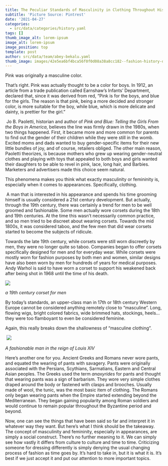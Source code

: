 ```yaml
---
title: The Peculiar Standards of Masculinity in Clothing Throughout History
subtitle: 'Picture Source: Pintrest'
date: '2021-04-27'
categories:
  - src/data/categories/history.yaml
tags: []
thumb_image_alt: lorem-ipsum
image_alt: lorem-ipsum
image_position: top
template: post
author: src/data/team/abey-bekalu.yaml
thumb_image: images/42e5ea6bf4bca56f0f0d08a38a8cc182--fashion-history-decade-fashion.jpeg
---
```

Pink was originally a masculine color.


That’s right. Pink was actually thought to be a color for boys. In 1912, an article from a trade publication called Earnshaw’s Infants’ Department, declared that, since it was derived from red, “Pink is for the boys, and blue for the girls. The reason is that pink, being a more decided and stronger color, is more suitable for the boy, while blue, which is more delicate and dainty, is prettier for the girl.”

 Jo B. Paoletti, historian and author of *Pink and Blue: Telling the Girls From the Boys in America*, believes the line was firmly drawn in the 1980s, when two things happened. First, it became more and more common for parents to find out the gender of their children while they were still in the womb. Excited moms and dads wanted to buy gender-specific items for their new little bundles of joy, and of course, retailers obliged. The other main reason, Paoletti theorizes, is because mothers who grew up wearing gender-neutral clothes and playing with toys that appealed to both boys and girls wanted their daughters to be able to revel in pink, lace, long hair, and Barbies. Marketers and advertisers made this choice seem natural.

This phenomena makes you think what exactly masculinity or femininity is, especially when it comes to appearances. Specifically, clothing.

 A man that is interested in his appearance and spends his time grooming himself is usually considered a 21st century development. But actually, through the 19th century, there was certainly a trend for men to be well groomed and fashionable. Some men actually wore corsets during the 18th and 19th centuries. At the time this wasn’t necessarily common practice, and so men tried to be discreet about wearing corsets. Towards the mid 1800s, it was considered taboo, and the few men that did wear corsets started to become the subjects of ridicule.

Towards the late 19th century, while corsets were still worn discreetly by men, they were no longer quite so taboo. Companies began to offer corsets specifically designed for men and for everyday wear. While corsets were mostly worn for fashion purposes by both men and women, similar designs have also been worn by men for hundreds of years for medical purposes. Andy Warhol is said to have worn a corset to support his weakened back after being shot in 1968 until the time of his death.

![](https://lh3.googleusercontent.com/kkWX6pnHmgUKCe_HUk6EIqExbSahJq6TtLfUGHvW6SZa4lNF10KjMmPwufCD0mxhEPovmqdSFF39GCjkr2t04ZLxeMfwYlX3BpFiNu9gjWNC7J9ACReAQkrdGOoAo0kyE3BpOdAY)

*a 19th century corset for men*

By today’s standards, an upper-class man in 17th or 18th century Western Europe cannot be considered anything remotely close to “masculine”. Long, flowing wigs, bright colored fabrics, wide brimmed hats, stockings, heels…they were too flamboyant to even be considered feminine.

Again, this really breaks down the shallowness of “masculine clothing”.

 ![](https://lh5.googleusercontent.com/TSEtV34-yBwhhROdKn9uU9mPYUeBK-6nsB5o0QhNbEuTNHwbCx293z5cSFj_P8a1av9mcsEBH9NLOTh6Wutp83L1B3-2teZbbMbdBGgc8Brk6fVbuWrxwXz9kFHU9T7zNwfMoTdZ)

*A fashionable man in the reign of Louis XIV*

Here’s another one for you. Ancient Greeks and Romans never wore pants, and equated the wearing of pants with savagery. Pants were originally associated with the Persians, Scythians, Sarmatians, Eastern and Central Asian peoples. The Greeks used the term *anaxyrides* for pants and thought that wearing pants was a sign of barbarism. They wore very simple clothes draped around the body or fastened with clasps and brooches. Usually made of wool, the tunic, was the most basic item of clothing. The Romans only began wearing pants when the Empire started extending beyond the Mediterranean. They began gaining popularity among Roman soldiers and would continue to remain popular throughout the Byzantine period and beyond.

Now, one can see the things that have been said so far and interpret it in whatever way they want. But here’s what I think should be the takeaway. The concept of masculinity and femininity, especially in appearances, are simply a social construct. There’s no further meaning to it. We can simply see how vastly it differs from culture to culture and time to time. Criticizing someone for dressing differently is simply denying the usual changing process of fashion as time goes by. It’s hard to take in, but it is what it is. It’s best if we just accept it and put our attention to more important topics.

